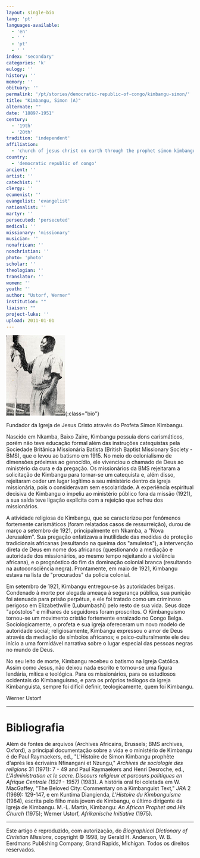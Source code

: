 ```yaml
---
layout: single-bio
lang: 'pt'
languages-available:
  - 'en'
  - ' '
  - 'pt'
  - ' '
index: 'secondary'
categories: 'k'
eulogy: ''
history: ''
memory: ''
obituary: ''
permalink: '/pt/stories/democratic-republic-of-congo/kimbangu-simon/'
title: "Kimbangu, Simon (A)"
alternate: ""
date: '1889?-1951'
century:
  - '19th'
  - '20th'
tradition: 'independent'
affiliation:
  - 'church of jesus christ on earth through the prophet simon kimbangu'
country:
  - 'democratic republic of congo'
ancient: ''
artist: ''
catechist: ''
clergy: ''
ecumenist: ''
evangelist: 'evangelist'
nationalist: ''
martyr: ''
persecuted: 'persecuted'
medical: ''
missionary: 'missionary'
musician: ''
nonafrican: ''
nonchristian: ''
photo: 'photo'
scholar: ''
theologian: ''
translator: ''
women: ''
youth: ''
author: "Ustorf, Werner"
institution: ""
liaison: ""
project-luke: ''
upload: 2011-01-01
---
```


![Simon Kimbangu](/images/bio-pics/demrepcongo/kimbangu-simon/kimbangu.jpg){:class="bio"}

Fundador da Igreja de Jesus Cristo através do Profeta Simon Kimbangu.

Nascido em Nkamba, Baixo Zaire, Kimbangu possuía dons carismáticos, porém não teve educação formal além das instruções catequistas pela Sociedade Britânica Missionária Batista (British Baptist Missionary Society - BMS), que o levou ao batismo em 1915. No meio do colonialismo de dimensões próximas ao genocídio, ele vivenciou o chamado de Deus ao ministério da cura e da pregação. Os missionários da BMS rejeitaram a solicitação de Kimbangu para tornar-se um catequista e, além disso, rejeitaram ceder um lugar legítimo a seu ministério dentro da igreja missionária, pois o consideravam sem escolaridade. A experiência espiritual decisiva de Kimbangu o impeliu ao ministério público fora da missão (1921), a sua saída teve ligação explícita com a rejeição que sofreu dos missionários.

A atividade religiosa de Kimbangu, que se caracterizou por fenômenos fortemente carismáticos (foram relatados casos de ressurreição), durou de março a setembro de 1921, principalmente em Nkamba, a "Nova Jerusalém". Sua pregação enfatizava a inutilidade das medidas de proteção tradicionais africanas (resultando na queima dos "amuletos"), a intervenção direta de Deus em nome dos africanos (questionando a mediação e autoridade dos missionários, ao mesmo tempo rejeitando a violência africana), e o prognóstico do fim da dominação colonial branca (resultando na autoconsciência negra). Prontamente, em maio de 1921, Kimbangu estava na lista de "procurados" da polícia colonial.

Em setembro de 1921, Kimbangu entregou-se às autoridades belgas. Condenado à morte por alegada ameaça à segurança pública, sua punição foi atenuada para prisão perpétua, e ele foi tratado como um criminoso perigoso em Elizabethville (Lubumbashi) pelo resto de sua vida. Seus doze "apóstolos" e milhares de seguidores foram proscritos. O Kimbanguismo tornou-se um movimento cristão fortemente enraizado no Congo Belga. Sociologicamente, o profeta e sua igreja ofereceram um novo modelo de autoridade social; religiosamente, Kimbangu expressou o amor de Deus através da mediação de símbolos africanos; e psico-culturalmente ele deu início a uma formidável narrativa sobre o lugar especial das pessoas negras no mundo de Deus.

No seu leito de morte, Kimbangu recebeu o batismo na Igreja Católica. Assim como Jesus, não deixou nada escrito e tornou-se uma figura lendária, mítica e teológica. Para os missionários, para os estudiosos ocidentais do Kimbanguismo, e para os próprios teólogos da igreja Kimbanguista, sempre foi difícil definir, teologicamente, quem foi Kimbangu.

Werner Ustorf

---

# Bibliografia

Além de fontes de arquivos (Archives Africains, Brussels; BMS archives, Oxford), a principal documentação sobre a vida e o ministério de Kimbangu é de Paul Raymaekers, ed., "L'Histoire de Simon Kimbangu prophète d'après les écrivains Nfinangani et Nzungu," *Archives de sociologie des religions* 31 (1971): 7 - 49 and Paul Raymaekers and Henri Desroche, ed., *L'Administration et le sacre. Discours religieux et parcours politiques en Afrique Centrale (1921 - 1957)* (1983). A história oral foi coletada em W. MacGaffey, "The Beloved City: Commentary on a Kimbanguist Text," *JRA* 2 (1969): 129-147, e em Kuntima Diangienda, *L'Histoire du Kimbanguisme* (1984), escrita pelo filho mais jovem de Kimbangu, o último dirigente da Igreja de Kimbangu. M.-L. Martin, Kimbangu: *An African Prophet and His Church* (1975); Werner Ustorf, *Afrikanische Initiative* (1975).

---

Este artigo é reproduzido, com autorização, do *Biographical Dictionary of Christian Missions*, copyright © 1998, by Gerald H. Anderson, W. B. Eerdmans Publishing Company, Grand Rapids, Michigan. Todos os direitos reservados.
